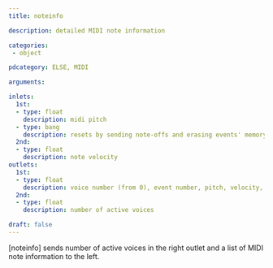 ```yaml
---
title: noteinfo

description: detailed MIDI note information

categories:
 - object

pdcategory: ELSE, MIDI

arguments:

inlets:
  1st:
  - type: float
    description: midi pitch
  - type: bang
    description: resets by sending note-offs and erasing events' memory
  2nd:
  - type: float
    description: note velocity
outlets:
  1st:
  - type: float
    description: voice number (from 0), event number, pitch, velocity, duration (delta time for note on and duration for note off)
  2nd:
  - type: float
    description: number of active voices

draft: false
---
```


[noteinfo] sends number of active voices in the right outlet and a list of MIDI note information to the left.
